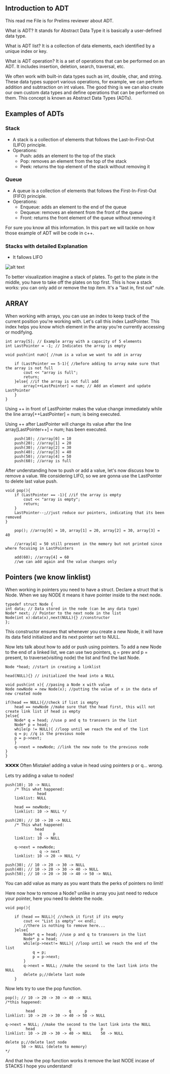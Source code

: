 
## Introduction to ADT

This read me File is for Prelims reviewer about ADT.

What is ADT?
    It stands for Abstract Data Type it is basically a user-defined data type.

What is ADT list?
    It is a collection of data elements, each identified by a unique index or key.

What is ADT operation?
    It is a set of operations that can be performed on an ADT.
    It includes insertion, deletion, search, traversal, etc.

We often work with built-in data types such as int, double, char, and string. These data types support various operations, for example, we can perform addition and subtraction on int values. The good thing is we can also create our own custom data types and define operations that can be performed on them. This concept is known as Abstract Data Types (ADTs). 

## Examples of ADTs

### Stack

* A stack is a collection of elements that follows the Last-In-First-Out (LIFO) principle.
* Operations:
	+ Push: adds an element to the top of the stack
	+ Pop: removes an element from the top of the stack
	+ Peek: returns the top element of the stack without removing it

### Queue

* A queue is a collection of elements that follows the First-In-First-Out (FIFO) principle.
* Operations:
    + Enqueue: adds an element to the end of the queue
    + Dequeue: removes an element from the front of the queue
    + Front: returns the front element of the queue without removing it

For sure you know all this information. In this part we will tackle on how those example of ADT will be code in c++.

### Stacks with detailed Explanation

* It fallows LIFO

![alt text](https://learnloner.com/wp-content/uploads/2023/05/Stack-Data-Structure.png)

To better visualization imagine a stack of plates. To get to the plate in the middle, you have to take off the plates on top first. This is how a stack works: you can only add or remove the top item. It's a "last in, first out" rule.

## ARRAY

When working with arrays, you can use an index to keep track of the current position you're working with. Let's call this index LastPointer. This index helps you know which element in the array you're currently accessing or modifying.

    int array[5]; // Example array with a capacity of 5 elements
    int LastPointer = -1; // Indicates the array is empty

    void push(int num){ //num is a value we want to add in array

        if (LastPointer == 5-1){ //before adding to array make sure that the array is not full
            cout << "array is full";
            return;
        }else{ //if the array is not full add 
            array[++LastPointer] = num; // Add an element and update LastPointer
        }
    }

Using ++ in front of LastPointer makes the value change immediately while the line array[++LastPointer] = num; is being executed.

Using ++ after LastPointer will change its value after the line array[LastPointer++] = num; has been executed.

        push(10); //array[0] = 10
        push(20); //array[1] = 20
        push(30); //array[2] = 30
        push(40); //array[3] = 40
        push(50); //array[4] = 50
        push(60); //array is full

After understanding how to push or add a value, let's now discuss how to remove a value. We considering LIFO, so we are gonna use the LastPointer to delete last value push.

    void pop(){ 
        if (LastPointer == -1){ //if the array is empty
            cout << "array is empty";
            return;
        }
        LastPointer--;//just reduce our pointers, indicating that its been removed
    }

        pop(); //array[0] = 10, array[1] = 20, array[2] = 30, array[3] = 40 

        //array[4] = 50 still present in the memory but not printed since where focusing in LastPointers
        
        add(60); //array[4] = 60 
        //we can add again and the value changes only

## Pointers (we know linklist)

When working in pointers you need to have a struct. Declare a struct that is Node. When we say NODE it means it have pointer inside to the next node.

    typedef struct Node {
    int data; // Data stored in the node (can be any data type)
    Node* next; // Pointer to the next node in the list
    Node(int x):data(x),next(NULL){} //constructor 
    };

This constructor ensures that whenever you create a new Node, it will have its data field initialized and its next pointer set to NULL.

Now lets talk about how to add or push using pointers. To add a new Node to the end of a linked list, we can use two pointers, q = prev and p = present, to traverse(visiting node) the list and find the last Node.

    Node *head; //start in creating a linklist

    head(NULL){} // initialized the head into a NULL

    void push(int x){ //pasing a Node x with value 
    Node newNode = new Node(x); //putting the value of x in the data of new created node
    
    if(head == NULL){//check if list is empty
        head == newNode //make sure that the head first, this will not create link list if head is empty
    }else{
        Node* q = head; //use p and q to transvers in the list
        Node* p = head;
        while(p != NULL){ //loop until we reach the end of the list
        q = p; //q is the previous node
        p = p->next;
        }
        q->next = newNode; //link the new node to the previous node
    }
    }

❌❌❌❌ Often Mistake! adding a value in head using pointers p or q... wrong.

Lets try adding a value to nodes!

    push(10); 10 -> NULL
        /* This what happened:
                  head 
        linklist: NULL

        head == newNode;
        linklist: 10 -> NULL */

    push(20); // 10 -> 20 -> NULL
        /* This what happened:
                 head
                   q     p
        linklist: 10 -> NULL

        q->next = newNode;
                   q -> next
        linklist: 10 -> 20 -> NULL */

    push(30); // 10 -> 20 -> 30 -> NULL
    push(40); // 10 -> 20 -> 30 -> 40 -> NULL   
    push(50); // 10 -> 20 -> 30 -> 40 -> 50 -> NULL
    
You can add value as many as you want thats the perks of pointers no limit!

Here now how to remove a Node? unlike in array you just need to reduce your pointer, here you need to delete the node.

    void pop(){ 
        
        if (head == NULL){ //check it first if its empty 
            cout << "List is empty" << endl; 
            //there is nothing to remove here...
        }else{
            Node* q = head; //use p and q to transvers in the list
            Node* p = head;
            while(p->next!= NULL){ //loop until we reach the end of the list
                q = p;
                p = p->next;
            }
            q->next = NULL; //make the second to the last link into the NULL   
            delete p;//delete last node
        }

Now lets try to use the pop function.

    pop(); // 10 -> 20 -> 30 -> 40 -> NULL
    /*this happened:

             head               q      p
    linklist: 10 -> 20 -> 30 -> 40 -> 50 -> NULL
            
    q->next = NULL; //make the second to the last link into the NULL
             head               q             p    
    linklist: 10 -> 20 -> 30 -> 40 -> NULL    50 -> NULL
            
    delete p;//delete last node
           50 -> NULL (delete to memory)
    */

And that how the pop function works it remove the last NODE incase of STACKS
I hope you understand! 




        






    
